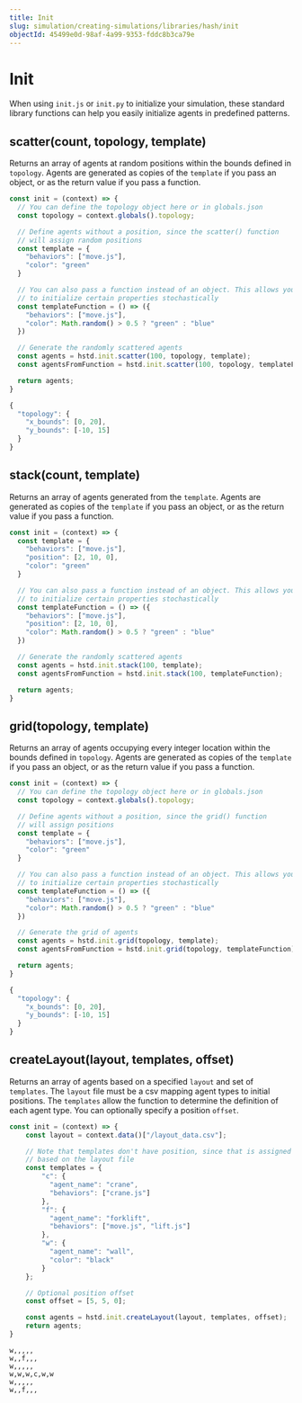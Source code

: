 ```yaml
---
title: Init
slug: simulation/creating-simulations/libraries/hash/init
objectId: 45499e0d-98af-4a99-9353-fddc8b3ca79e
---
```


# Init

When using `init.js` or `init.py` to initialize your simulation, these standard library functions can help you easily initialize agents in predefined patterns.

## scatter(count, topology, template)

Returns an array of agents at random positions within the bounds defined in `topology`. Agents are generated as copies of the `template` if you pass an object, or as the return value if you pass a function.

<Tabs>
<Tab title="init.js" >
  
```javascript
const init = (context) => {
  // You can define the topology object here or in globals.json
  const topology = context.globals().topology;

  // Define agents without a position, since the scatter() function
  // will assign random positions
  const template = {
    "behaviors": ["move.js"],
    "color": "green"
  }

  // You can also pass a function instead of an object. This allows your agents
  // to initialize certain properties stochastically
  const templateFunction = () => ({
    "behaviors": ["move.js"],
    "color": Math.random() > 0.5 ? "green" : "blue"
  })

  // Generate the randomly scattered agents
  const agents = hstd.init.scatter(100, topology, template);
  const agentsFromFunction = hstd.init.scatter(100, topology, templateFunction);

  return agents;
}
```
</Tab>

<Tab title="globals.json" >
  
```javascript
{
  "topology": {
    "x_bounds": [0, 20],
    "y_bounds": [-10, 15]
  }
}
```
</Tab>
</Tabs>

## stack(count, template)

Returns an array of agents generated from the `template`. Agents are generated as copies of the `template` if you pass an object, or as the return value if you pass a function.

```javascript
const init = (context) => {
  const template = {
    "behaviors": ["move.js"],
    "position": [2, 10, 0],
    "color": "green"
  }

  // You can also pass a function instead of an object. This allows your agents
  // to initialize certain properties stochastically
  const templateFunction = () => ({
    "behaviors": ["move.js"],
    "position": [2, 10, 0],
    "color": Math.random() > 0.5 ? "green" : "blue"
  })

  // Generate the randomly scattered agents
  const agents = hstd.init.stack(100, template);
  const agentsFromFunction = hstd.init.stack(100, templateFunction);

  return agents;
}
```

## grid(topology, template)

Returns an array of agents occupying every integer location within the bounds defined in `topology`. Agents are generated as copies of the `template` if you pass an object, or as the return value if you pass a function.

<Tabs>
<Tab title="init.js" >
  
```javascript
const init = (context) => {
  // You can define the topology object here or in globals.json
  const topology = context.globals().topology;

  // Define agents without a position, since the grid() function
  // will assign positions
  const template = {
    "behaviors": ["move.js"],
    "color": "green"
  }

  // You can also pass a function instead of an object. This allows your agents
  // to initialize certain properties stochastically
  const templateFunction = () => ({
    "behaviors": ["move.js"],
    "color": Math.random() > 0.5 ? "green" : "blue"
  })

  // Generate the grid of agents
  const agents = hstd.init.grid(topology, template);
  const agentsFromFunction = hstd.init.grid(topology, templateFunction);

  return agents;
}
```
</Tab>

<Tab title="globals.json" >
  
```javascript
{
  "topology": {
    "x_bounds": [0, 20],
    "y_bounds": [-10, 15]
  }
}
```
</Tab>
</Tabs>

## createLayout(layout, templates, offset)

Returns an array of agents based on a specified `layout` and set of `templates`. The `layout` file must be a csv mapping agent types to initial positions. The `templates` allow the function to determine the definition of each agent type. You can optionally specify a position `offset`.

<Tabs>
<Tab title="init.js" >
  
```javascript
const init = (context) => {
    const layout = context.data()["/layout_data.csv"];

    // Note that templates don't have position, since that is assigned
    // based on the layout file
    const templates = {
        "c": {
          "agent_name": "crane",
          "behaviors": ["crane.js"]
        },
        "f": {
          "agent_name": "forklift",
          "behaviors": ["move.js", "lift.js"]
        },
        "w": {
          "agent_name": "wall",
          "color": "black"
        }
    };

    // Optional position offset
    const offset = [5, 5, 0];

    const agents = hstd.init.createLayout(layout, templates, offset);
    return agents;
}
```
</Tab>

<Tab title="layout_data.csv" >
  
```text
w,,,,,
w,,f,,,
w,,,,,
w,w,w,c,w,w
w,,,,,
w,,f,,,
```
</Tab>
</Tabs>

